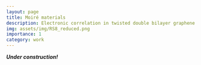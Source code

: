 ```yaml
---
layout: page
title: Moiré materials  
description: Electronic correlation in twisted double bilayer graphene devices 
img: assets/img/RS8_reduced.png
importance: 1
category: work
---
```

_**Under construction!**_

